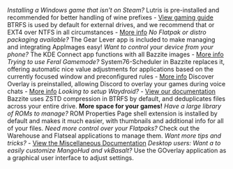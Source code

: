 *Installing a Windows game that isn't on Steam?* Lutris is pre-installed and recommended for better handling of wine prefixes - [View gaming guide](https://universal-blue.discourse.group/docs?topic=31)
BTRFS is used by default for external drives, and we recommend that or EXT4 over NTFS in all circumstances - [More info](https://github.com/ValveSoftware/Proton/wiki/Using-a-NTFS-disk-with-Linux-and-Windows)
*No Flatpak or distro packaging available?* The Gear Lever app is included to make managing and integrating AppImages easy!
*Want to control your device from your phone?* The KDE Connect app functions with all Bazzite images - [More info](https://kdeconnect.kde.org/)
*Trying to use Feral Gamemode?* System76-Scheduler in Bazzite replaces it, offering automatic nice value adjustments for applications based on the currently focused window and preconfigured rules - [More info](https://github.com/pop-os/system76-scheduler#scheduler-config)
Discover Overlay is preinstalled, allowing Discord to overlay your games during voice chats - [More info](https://trigg.github.io/Discover/)
*Looking to setup Waydroid?* - [View our documentation](https://universal-blue.discourse.group/docs?topic=32)
Bazzite uses ZSTD compression in BTRFS by default, and deduplicates files across your entire drive. **More space for your games!**
*Have a large library of ROMs to manage?* ROM Properties Page shell extension is installed by default and makes it much easier, with thumbnails and additional info for all of your files.
*Need more control over your Flatpaks?* Check out the Warehouse and Flatseal applications to manage them.
*Want more tips and tricks?* - [View the Miscellaneous Documentation](https://universal-blue.discourse.group/docs?topic=287)
*Desktop users:  Want a to easily customize MangoHud and vkBasalt?* Use the GOverlay application as a graphical user interface to adjust settings.
